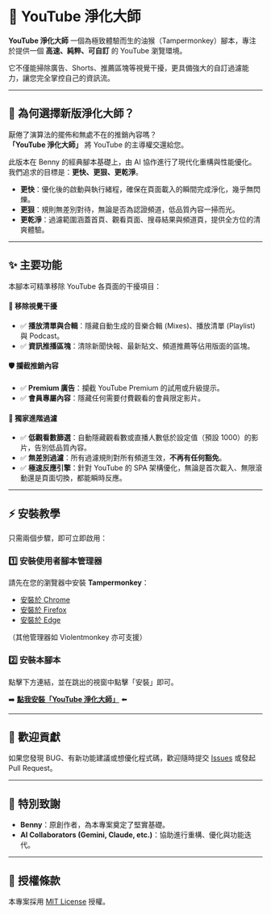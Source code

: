 # 🎯 YouTube 淨化大師

**YouTube 淨化大師** 一個為極致體驗而生的油猴（Tampermonkey）腳本，專注於提供一個 **高速、純粹、可自訂** 的 YouTube 瀏覽環境。

它不僅能掃除廣告、Shorts、推薦區塊等視覺干擾，更具備強大的自訂過濾能力，讓您完全掌控自己的資訊流。

---

## 🚀 為何選擇新版淨化大師？

厭倦了演算法的擺佈和無處不在的推銷內容嗎？  
**「YouTube 淨化大師」** 將 YouTube 的主導權交還給您。

此版本在 Benny 的經典腳本基礎上，由 AI 協作進行了現代化重構與性能優化。我們追求的目標是：**更快、更狠、更乾淨**。

- **更快**：優化後的啟動與執行緒程，確保在頁面載入的瞬間完成淨化，幾乎無閃爍。
- **更狠**：規則無差別對待，無論是否為認證頻道，低品質內容一掃而光。
- **更乾淨**：過濾範圍涵蓋首頁、觀看頁面、搜尋結果與頻道頁，提供全方位的清爽體驗。

---

## ✨ 主要功能

本腳本可精準移除 YouTube 各頁面的干擾項目：

#### 🧹 移除視覺干擾
- ✅ **播放清單與合輯**：隱藏自動生成的音樂合輯 (Mixes)、播放清單 (Playlist) 與 Podcast。
- ✅ **資訊推播區塊**：清除新聞快報、最新貼文、頻道推薦等佔用版面的區塊。

#### 🛡️ 攔截推銷內容
- ✅ **Premium 廣告**：攔截 YouTube Premium 的試用或升級提示。
- ✅ **會員專屬內容**：隱藏任何需要付費觀看的會員限定影片。

#### 🌟 **獨家進階過濾**
- ✅ **低觀看數篩選**：自動隱藏觀看數或直播人數低於設定值（預設 1000）的影片，告別低品質內容。
- ✅ **無差別過濾**：所有過濾規則對所有頻道生效，**不再有任何豁免**。
- ✅ **極速反應引擎**：針對 YouTube 的 SPA 架構優化，無論是首次載入、無限滾動還是頁面切換，都能瞬時反應。

---

## ⚡️ 安裝教學

只需兩個步驟，即可立即啟用：

### 1️⃣ 安裝使用者腳本管理器

請先在您的瀏覽器中安裝 **Tampermonkey**：

- [安裝於 Chrome](https://chrome.google.com/webstore/detail/tampermonkey/dhdgffkkebhmkfjojejmpbldmpobfkfo)
- [安裝於 Firefox](https://addons.mozilla.org/firefox/addon/tampermonkey/)
- [安裝於 Edge](https://microsoftedge.microsoft.com/addons/detail/tampermonkey/iikmkjmpaadaobahmlepeloendndfphd)

（其他管理器如 Violentmonkey 亦可支援）

### 2️⃣ 安裝本腳本

點擊下方連結，並在跳出的視窗中點擊「安裝」即可。

➡️ **[點我安裝「YouTube 淨化大師」](https://github.com/bennytsai1234/youtube-homepage-cleaner/raw/main/youtube-homepage-cleaner.user.js)** ⬅️


---

## 🤝 歡迎貢獻

如果您發現 BUG、有新功能建議或想優化程式碼，歡迎隨時提交 [Issues](https://github.com/bennytsai1234/youtube-homepage-cleaner/issues) 或發起 Pull Request。

---

## 🙏 特別致謝

- **Benny**：原創作者，為本專案奠定了堅實基礎。
- **AI Collaborators (Gemini, Claude, etc.)**：協助進行重構、優化與功能迭代。

---

## 📄 授權條款

本專案採用 [MIT License](LICENSE) 授權。
